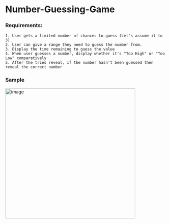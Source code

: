 # Number-Guessing-Game

### Requirements:

    1. User gets a limited number of chances to guess (Let's assume it to 3).
    2. User can give a range they need to guess the number from.
    3. Display the time remaining to guess the value
    4. When user guesses a number, display whether it's "Too High" or "Too Low" comparatively
    5. After the tries reveal, if the number hasn't been guessed then reveal the correct number

### Sample

<img width="408" alt="image" src="https://github.com/kesava-karri/Number-Guessing-Game/assets/29258614/718e2c12-fc17-43cd-8faa-954a19034c34">
